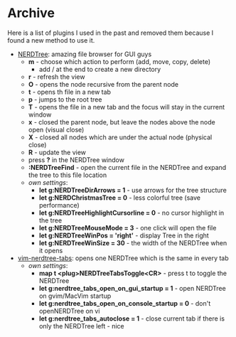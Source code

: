 # Archive #

Here is a list of plugins I used in the past and removed them because I found a new method to use
it.


- [NERDTree](https://github.com/scrooloose/nerdtree "NERDTree"): amazing file browser for GUI guys
  - **m** - choose which action to perform (add, move, copy, delete)
      - add / at the end to create a new directory
  - **r** - refresh the view
  - **O** - opens the node recursive from the parent node
  - **t** - opens th file in a new tab
  - **p** - jumps to the root tree
  - **T** - opens the file in a new tab and the focus will stay in the current window
  - **x** - closed the parent node, but leave the nodes above the node open (visual close)
  - **X** - closed all nodes which are under the actual node (physical close)
  - **R** - update the view
  - press **?** in the NERDTree window
  - **:NERDTreeFind** - open the current file in the NERDTree and expand the tree to this file
    location
  - *own settings*:
      - **let g:NERDTreeDirArrows = 1** - use arrows for the tree structure
      - **let g:NERDChristmasTree = 0** - less colorful tree (save performance)
      - **let g:NERDTreeHighlightCursorline = 0** - no cursor highlight in the tree
      - **let g:NERDTreeMouseMode = 3** - one click will open the file
      - **let g:NERDTreeWinPos = 'right'** - display Tree in the right
      - **let g:NERDTreeWinSize = 30** - the width of the NERDTree when it opens
- [vim-nerdtree-tabs](https://github.com/jistr/vim-nerdtree-tabs "vim-nerdtree-tabs"): opens one
  NERDTree which is the same in every tab
  - *own settings*:
      - **map t \<plug\>NERDTreeTabsToggle\<CR\>**  - press t to toggle the NERDTree
      - **let g:nerdtree\_tabs\_open\_on\_gui\_startup = 1** - open NERDTree on gvim/MacVim startup
      - **let g:nerdtree\_tabs\_open\_on\_console\_startup = 0** - don't openNERDTree on vi
      - **let g:nerdtree\_tabs\_autoclose = 1** - close current tab if there is only the NERDTree left - nice
